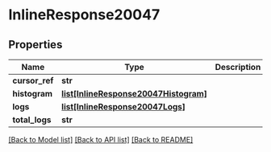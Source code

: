 # InlineResponse20047

## Properties
Name | Type | Description | Notes
------------ | ------------- | ------------- | -------------
**cursor_ref** | **str** |  | [optional] 
**histogram** | [**list[InlineResponse20047Histogram]**](InlineResponse20047Histogram.md) |  | [optional] 
**logs** | [**list[InlineResponse20047Logs]**](InlineResponse20047Logs.md) |  | [optional] 
**total_logs** | **str** |  | [optional] 

[[Back to Model list]](../README.md#documentation-for-models) [[Back to API list]](../README.md#documentation-for-api-endpoints) [[Back to README]](../README.md)

